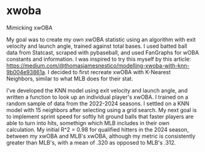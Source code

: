 # xwoba
Mimicking xwOBA

My goal was to create my own xwOBA statistic using an algorithm with exit velocity and launch angle, trained against total bases. I used batted ball data from Statcast, scraped with pybaseball, and used FanGraphs for wOBA constants and information. I was inspired to try this myself by this article: https://medium.com/@thomasjamesnestico/modelling-xwoba-with-knn-9b004e93861a. I decided to first recreate xwOBA with K-Nearest Neighbors, similar to what MLB does for their stat. 

I've developed the KNN model using exit velocity and launch angle, and written a function to look up an individual player's xwOBA. I trained on a random sample of data from the 2022-2024 seasons. I settled on a KNN model with 15 neighbors after selecting using a grid search. My next goal is to implement sprint speed for softly hit ground balls that faster players are able to turn into hits, somethign which MLB includes in their own calculation. My initial R^2 = 0.98 for qualified hitters in the 2024 season, between my xwOBA and MLB's xwOBA, although my metric is consistently greater than MLB's, with a mean of .320 as opposed to MLB's .312.


